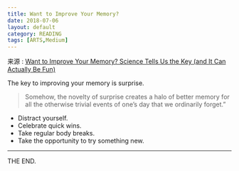 ```yaml
---
title: Want to Improve Your Memory? 
date: 2018-07-06
layout: default
category: READING
tags: [ARTS,Medium]
---
```


来源 : [Want to Improve Your Memory? Science Tells Us the Key (and It Can Actually Be Fun)](https://medium.com/swlh/want-to-improve-your-memory-science-tells-us-the-key-and-it-can-actually-be-fun-99a9c9b95d5b)

The key to improving your memory is surprise.

>  Somehow, the novelty of surprise creates a halo of better memory for all the otherwise trivial events of one’s day that we ordinarily forget.”

- Distract yourself.
- Celebrate quick wins.
- Take regular body breaks.
- Take the opportunity to try something new.
- - -
THE END.
